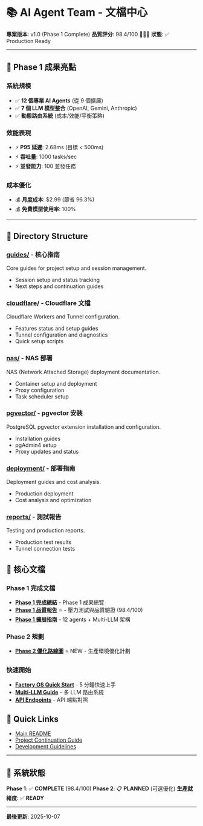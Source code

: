 # 📚 AI Agent Team - 文檔中心

**專案版本**: v1.0 (Phase 1 Complete)
**品質評分**: 98.4/100 🌟🌟🌟
**狀態**: ✅ Production Ready

---

## 🚀 Phase 1 成果亮點

### 系統規模
- ✅ **12 個專業 AI Agents** (從 9 個擴展)
- ✅ **7 個 LLM 模型整合** (OpenAI, Gemini, Anthropic)
- ✅ **動態路由系統** (成本/效能/平衡策略)

### 效能表現
- ⚡ **P95 延遲**: 2.68ms (目標 < 500ms)
- ⚡ **吞吐量**: 1000 tasks/sec
- ⚡ **並發能力**: 100 並發任務

### 成本優化
- 💰 **月度成本**: $2.99 (節省 96.3%)
- 💰 **免費模型使用率**: 100%

---

## 📂 Directory Structure

### [guides/](./guides/) - 核心指南
Core guides for project setup and session management.
- Session setup and status tracking
- Next steps and continuation guides

### [cloudflare/](./cloudflare/) - Cloudflare 文檔
Cloudflare Workers and Tunnel configuration.
- Features status and setup guides
- Tunnel configuration and diagnostics
- Quick setup scripts

### [nas/](./nas/) - NAS 部署
NAS (Network Attached Storage) deployment documentation.
- Container setup and deployment
- Proxy configuration
- Task scheduler setup

### [pgvector/](./pgvector/) - pgvector 安裝
PostgreSQL pgvector extension installation and configuration.
- Installation guides
- pgAdmin4 setup
- Proxy updates and status

### [deployment/](./deployment/) - 部署指南
Deployment guides and cost analysis.
- Production deployment
- Cost analysis and optimization

### [reports/](./reports/) - 測試報告
Testing and production reports.
- Production test results
- Tunnel connection tests

## 📖 核心文檔

### Phase 1 完成文檔
- **[Phase 1 完成總結](./PHASE-1-COMPLETION-SUMMARY.md)** - Phase 1 成果總覽
- **[Phase 1 品質報告](./PHASE-1-QUALITY-REPORT.md)** ⭐ - 壓力測試與品質驗證 (98.4/100)
- **[Phase 1 擴展指南](./PHASE-1-EXPANSION-GUIDE.md)** - 12 agents + Multi-LLM 架構

### Phase 2 規劃
- **[Phase 2 優化路線圖](./PHASE-2-OPTIMIZATION-ROADMAP.md)** ⭐ NEW - 生產環境優化計劃

### 快速開始
- **[Factory OS Quick Start](./FACTORY_OS_QUICK_START.md)** - 5 分鐘快速上手
- **[Multi-LLM Guide](./multi-llm-guide.md)** - 多 LLM 路由系統
- **[API Endpoints](./API_ENDPOINTS_COMPARISON.md)** - API 端點對照

## 🔗 Quick Links

- [Main README](../README.md)
- [Project Continuation Guide](../PROJECT-CONTINUATION.md)
- [Development Guidelines](../CLAUDE.md)

---

## 🚦 系統狀態

**Phase 1**: ✅ **COMPLETE** (98.4/100)
**Phase 2**: 📋 **PLANNED** (可選優化)
**生產就緒度**: ✅ **READY**

---

**最後更新**: 2025-10-07
